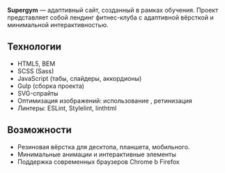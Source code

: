 **Supergym** — адаптивный сайт, созданный в рамках обучения. Проект представляет собой лендинг фитнес-клуба с адаптивной вёрсткой и минимальной интерактивностью.

## Технологии

- HTML5, BEM
- SCSS (Sass)
- JavaScript (табы, слайдеры, аккордионы)
- Gulp (сборка проекта)
- SVG-спрайты
- Оптимизация изображений: использование <picture>, ретинизация
- Линтеры: ESLint, Stylelint, linthtml

## Возможности

- Резиновая вёрстка для десктопа, планшета, мобильного.
- Минимальные анимации и интерактивные элементы
- Поддержка современных браузеров Chrome b Firefox
